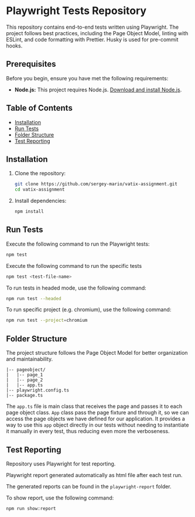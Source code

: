# Playwright Tests Repository

This repository contains end-to-end tests written using Playwright. The project follows best practices, including the Page Object Model, linting with ESLint, and code formatting with Prettier. Husky is used for pre-commit hooks.

## Prerequisites

Before you begin, ensure you have met the following requirements:

- **Node.js:** This project requires Node.js. [Download and install Node.js](https://nodejs.org/).

## Table of Contents

- [Installation](#installation)
- [Run Tests](#run-tests)
- [Folder Structure](#folder-structure)
- [Test Reporting](#test-reporting)

## Installation

1. Clone the repository:

    ```bash
    git clone https://github.com/sergey-mario/vatix-assignment.git
    cd vatix-assignment
    ```

2. Install dependencies:

    ```bash
    npm install
    ```

## Run Tests

Execute the following command to run the Playwright tests:

```bash
npm test
```

Execute the following command to run the specific tests

```bash
npm test <test-file-name>
```

To run tests in headed mode, use the following command:

```bash
npm run test --headed
```

To run specific project (e.g. chromium), use the following command:

```bash
npm run test --project=chromium
```

## Folder Structure

The project structure follows the Page Object Model for better organization and maintainability.

```
|-- pageobject/
|   |-- page_1
|   |-- page_2
|   |-- app.ts
|-- playwright.config.ts
|-- package.ts
```

The `app.ts` file is main class that receives the page and passes it to each page object class.
`App` class pass the page fixture and through it, so we can access the page objects we have defined for our application.
It provides a way to use this `app` object directly in our tests without needing to instantiate it manually in every test,
thus reducing even more the verboseness.

## Test Reporting

Repository uses Playwright for test reporting.

Playwright report generated automatically as html file after each test run.

The generated reports can be found in the `playwright-report` folder.

To show report, use the following command:

```bash
npm run show:report
```
